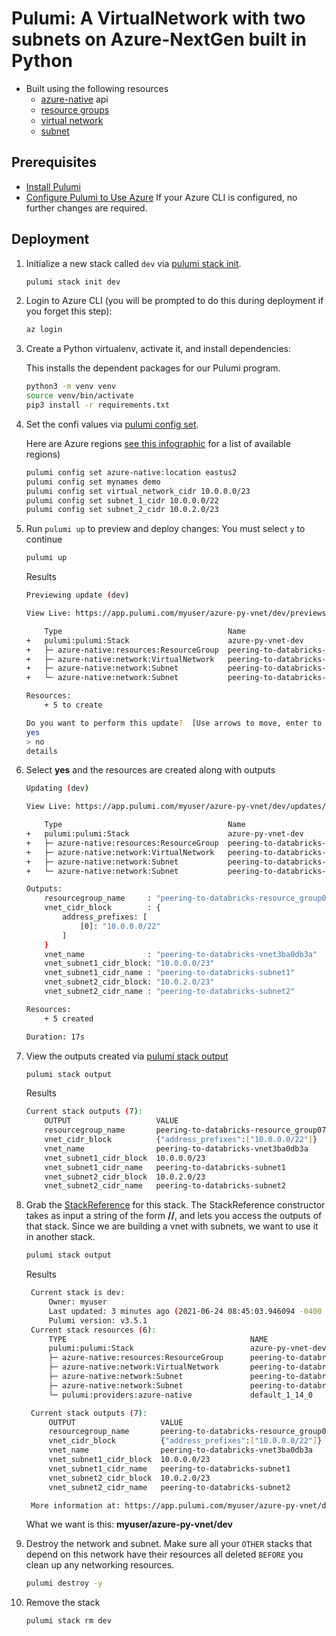 # Pulumi:  A VirtualNetwork with two subnets on Azure-NextGen built in Python
* Built using the following resources
  * [azure-native](https://www.pulumi.com/docs/reference/pkg/azure-nextgen/) api
  * [resource groups](https://www.pulumi.com/docs/reference/pkg/azure-native/resources/resourcegroup/)
  * [virtual network](https://www.pulumi.com/docs/reference/pkg/azure-native/network/virtualnetwork/)
  * [subnet](https://www.pulumi.com/docs/reference/pkg/azure-native/network/subnet/)

## Prerequisites

* [Install Pulumi](https://www.pulumi.com/docs/get-started/install/)
* [Configure Pulumi to Use Azure](https://www.pulumi.com/docs/intro/cloud-providers/azure/setup/) If your Azure CLI is configured, no further changes are required.

## Deployment

1. Initialize a new stack called `dev` via [pulumi stack init](https://www.pulumi.com/docs/reference/cli/pulumi_stack_init/). 
   ```bash
   pulumi stack init dev
   ```

1. Login to Azure CLI (you will be prompted to do this during deployment if you forget this step):
    ```bash
    az login
    ```

1. Create a Python virtualenv, activate it, and install dependencies:

    This installs the dependent packages for our Pulumi program.

    ```bash
    python3 -m venv venv
    source venv/bin/activate
    pip3 install -r requirements.txt
    ```

1. Set the confi values via [pulumi config set](https://www.pulumi.com/docs/reference/cli/pulumi_config_set/).

   Here are Azure regions [see this infographic](https://azure.microsoft.com/en-us/global-infrastructure/regions/) for a list of available regions)

   ```bash
   pulumi config set azure-native:location eastus2
   pulumi config set mynames demo
   pulumi config set virtual_network_cidr 10.0.0.0/23
   pulumi config set subnet_1_cidr 10.0.0.0/22
   pulumi config set subnet_2_cidr 10.0.2.0/23
   ```
1. Run `pulumi up` to preview and deploy changes: You must select `y` to continue
  
    ```bash
    pulumi up
    ```
    Results
    ```bash
    Previewing update (dev)

    View Live: https://app.pulumi.com/myuser/azure-py-vnet/dev/previews/e31a02c1-c98e-4147-a0df-ebdd14e7f473

        Type                                     Name                                  Plan       
    +   pulumi:pulumi:Stack                      azure-py-vnet-dev                     create     
    +   ├─ azure-native:resources:ResourceGroup  peering-to-databricks-resource_group  create     
    +   ├─ azure-native:network:VirtualNetwork   peering-to-databricks-vnet            create     
    +   ├─ azure-native:network:Subnet           peering-to-databricks-subnet1         create     
    +   └─ azure-native:network:Subnet           peering-to-databricks-subnet2         create     
    
    Resources:
        + 5 to create

    Do you want to perform this update?  [Use arrows to move, enter to select, type to filter]
    yes
    > no
    details
    ```
1. Select **yes** and the resources are created along with outputs
    ```bash
    Updating (dev)

    View Live: https://app.pulumi.com/myuser/azure-py-vnet/dev/updates/9

        Type                                     Name                                  Status      
    +   pulumi:pulumi:Stack                      azure-py-vnet-dev                     created     
    +   ├─ azure-native:resources:ResourceGroup  peering-to-databricks-resource_group  created     
    +   ├─ azure-native:network:VirtualNetwork   peering-to-databricks-vnet            created     
    +   ├─ azure-native:network:Subnet           peering-to-databricks-subnet2         created     
    +   └─ azure-native:network:Subnet           peering-to-databricks-subnet1         created     
    
    Outputs:
        resourcegroup_name     : "peering-to-databricks-resource_group07399224"
        vnet_cidr_block        : {
            address_prefixes: [
                [0]: "10.0.0.0/22"
            ]
        }
        vnet_name              : "peering-to-databricks-vnet3ba0db3a"
        vnet_subnet1_cidr_block: "10.0.0.0/23"
        vnet_subnet1_cidr_name : "peering-to-databricks-subnet1"
        vnet_subnet2_cidr_block: "10.0.2.0/23"
        vnet_subnet2_cidr_name : "peering-to-databricks-subnet2"

    Resources:
        + 5 created

    Duration: 17s
    ```

1. View the outputs created via [pulumi stack output](https://www.pulumi.com/docs/reference/cli/pulumi_stack_output/)
   ```bash
   pulumi stack output
   ```
   Results

    ```bash
    Current stack outputs (7):
        OUTPUT                   VALUE
        resourcegroup_name       peering-to-databricks-resource_group07399224
        vnet_cidr_block          {"address_prefixes":["10.0.0.0/22"]}
        vnet_name                peering-to-databricks-vnet3ba0db3a
        vnet_subnet1_cidr_block  10.0.0.0/23
        vnet_subnet1_cidr_name   peering-to-databricks-subnet1
        vnet_subnet2_cidr_block  10.0.2.0/23
        vnet_subnet2_cidr_name   peering-to-databricks-subnet2
    ```

1. Grab the [StackReference](https://www.pulumi.com/docs/intro/concepts/organizing-stacks-projects/#inter-stack-dependencies) for this stack. The StackReference constructor takes as input a string of the form **<organization>/<project>/<stack>**, and lets you access the outputs of that stack.
   Since we are building a vnet with subnets, we want to use it in another stack.
   ```bash
   pulumi stack output
   ```

   Results
   ```bash
    Current stack is dev:
        Owner: myuser
        Last updated: 3 minutes ago (2021-06-24 08:45:03.946094 -0400 EDT)
        Pulumi version: v3.5.1
    Current stack resources (6):
        TYPE                                         NAME
        pulumi:pulumi:Stack                          azure-py-vnet-dev
        ├─ azure-native:resources:ResourceGroup      peering-to-databricks-resource_group
        ├─ azure-native:network:VirtualNetwork       peering-to-databricks-vnet
        ├─ azure-native:network:Subnet               peering-to-databricks-subnet2
        ├─ azure-native:network:Subnet               peering-to-databricks-subnet1
        └─ pulumi:providers:azure-native             default_1_14_0

    Current stack outputs (7):
        OUTPUT                   VALUE
        resourcegroup_name       peering-to-databricks-resource_group07399224
        vnet_cidr_block          {"address_prefixes":["10.0.0.0/22"]}
        vnet_name                peering-to-databricks-vnet3ba0db3a
        vnet_subnet1_cidr_block  10.0.0.0/23
        vnet_subnet1_cidr_name   peering-to-databricks-subnet1
        vnet_subnet2_cidr_block  10.0.2.0/23
        vnet_subnet2_cidr_name   peering-to-databricks-subnet2

    More information at: https://app.pulumi.com/myuser/azure-py-vnet/dev
   ```

   What we want is this:  **myuser/azure-py-vnet/dev**

1. Destroy the network and subnet. Make sure all your `OTHER` stacks that depend on this network have their resources all deleted `BEFORE` you clean up any networking resources.
    ```bash
    pulumi destroy -y
    ```

1. Remove the stack
   ```bash
   pulumi stack rm dev
   ```